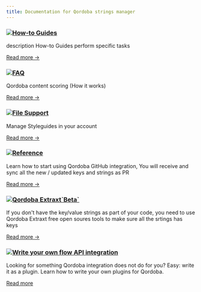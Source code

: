 ```yaml
---
title: Documentation for Qordoba strings manager
---
```


<div class="docs-grid">
  <div class="docs-grid-block">
    <h3><img src="/assets/images/icons/documentation/icn-window.svg" /><a href="/docs/{{page.qordoba_version}}/term-management">How-to Guides</a></h3>
    <p>description How-to Guides perform specific tasks</p>
    <a href="/docs/{{page.qordoba_version}}/term-management">Read more &rarr;</a>
  </div>

  <div class="docs-grid-block">
    <h3><img src="/assets/images/icons/documentation/icn-window.svg" /><a href="/docs/{{page.qordoba_version}}/qordoba-content-scoring">FAQ</a></h3>
    <p>Qordoba content scoring (How it works)</p>
    <a href="/docs/{{page.qordoba_version}}/qordoba-content-scoring">Read more &rarr;</a>
  </div>
  
  <div class="docs-grid-block">
    <h3><img src="/assets/images/icons/documentation/icn-window.svg" /><a href="/docs/{{page.qordoba_version}}/qordoba-styleguides">File Support</a></h3>
    <p>Manage Styleguides in your account</p>
    <a href="/docs/{{page.qordoba_version}}/qordoba-styleguides">Read more &rarr;</a>
  </div>
  
  <div class="docs-grid-block">
    <h3><img src="/assets/images/icons/documentation/icn-quickstart.svg" /><a href="/install">Reference</a></h3>
    <p>Learn how to start using Qordoba GitHub integration, You will receive and sync all the new / updated keys and strings as PR</p>
    <a href="/docs/{{page.qordoba_version}}/github-flow">Read more &rarr;</a>
  </div>
  
  <div class="docs-grid-block">
    <h3><img src="/assets/images/icons/documentation/icn-clustering.svg" /><a href="/docs/{{page.qordoba_version}}/qordoba-extraxt">Qordoba Extraxt`Beta`</a></h3>
    <p>If you don't have the key/value strings as part of your code, you need to use Qordoba Extraxt free open soures tools to make sure all the srtings has keys</p>
    <a href="/docs/{{page.qordoba_version}}/qordoba-extraxt">Read more &rarr;</a>
  </div>

  <div class="docs-grid-block">
    <h3><img src="/assets/images/icons/documentation/icn-window.svg" /><a href="/docs/{{page.qordoba_version}}/plugin-development">Write your own flow API integration </a></h3>
    <p>Looking for something Qordoba integration does not do for you? Easy: write it as a plugin. Learn how to write your own plugins for Qordoba.</p>
    <a href="/docs/{{page.qordoba_version}}/plugin-development">Read more </a>
  </div>
</div>
